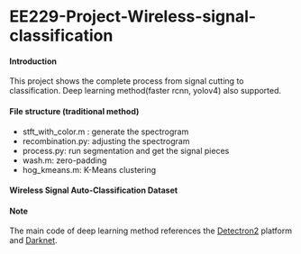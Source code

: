 # **EE229-Project-Wireless-signal-classification**

#### Introduction

This project shows the complete process from signal cutting to classification. Deep learning method(faster rcnn, yolov4) also supported.

#### File structure (traditional method)

- stft_with_color.m : generate the spectrogram
- recombination.py: adjusting the spectrogram
- process.py: run segmentation and get the signal pieces 
- wash.m: zero-padding
- hog_kmeans.m: K-Means clustering

#### Wireless Signal Auto-Classification Dataset



#### Note

The main code of deep learning method references the [Detectron2](https://github.com/facebookresearch/detectron2/tree/master/detectron2) platform and [Darknet](https://github.com/AlexeyAB/darknet).
